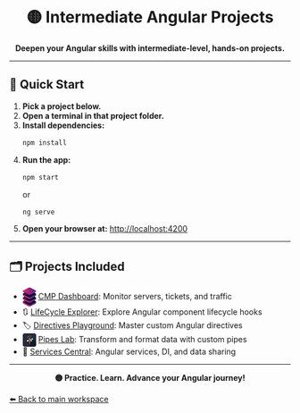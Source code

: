 <h1 align="center">🟡 Intermediate Angular Projects</h1>

<p align="center">
  <b>Deepen your Angular skills with intermediate-level, hands-on projects.</b>
</p>

---

## 🚀 Quick Start

1. **Pick a project below.**
2. **Open a terminal in that project folder.**
3. **Install dependencies:**
   ```cmd
   npm install
   ```
4. **Run the app:**
   ```cmd
   npm start
   ```
   or
   ```cmd
   ng serve
   ```
5. **Open your browser at:** [http://localhost:4200](http://localhost:4200)

---

## 🗂️ Projects Included

- <img src="Components/public/logo.png" width="24" style="vertical-align:middle;"/> [CMP Dashboard](./Components): Monitor servers, tickets, and traffic
- 🔃 [LifeCycle Explorer](./LifeCycle): Explore Angular component lifecycle hooks
- 🏷️ [Directives Playground](./Directives): Master custom Angular directives
- <img src="Pipes/public/temp-icon.png" width="24" style="vertical-align:middle;"/> [Pipes Lab](./Pipes): Transform and format data with custom pipes
- 🔗 [Services Central](./Services): Angular services, DI, and data sharing

---

<p align="center">
  <b>🟡 Practice. Learn. Advance your Angular journey!</b>
</p>

[⬅️ Back to main workspace](../README.md)
